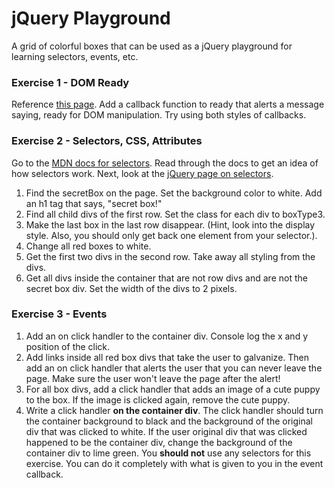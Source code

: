 # jQuery Playground

A grid of colorful boxes that can be used as a jQuery playground for learning selectors, events, etc.

### Exercise 1 - DOM Ready

Reference [this page](https://learn.jquery.com/using-jquery-core/document-ready/). Add a callback function to ready that alerts a message saying, ready for DOM manipulation.  Try using both styles of callbacks.

### Exercise 2 - Selectors, CSS, Attributes

Go to the [MDN docs for selectors](https://developer.mozilla.org/en-US/docs/Web/Guide/CSS/Getting_started/Selectors).  Read through the docs to get an idea of how selectors work.  Next, look at the [jQuery page on selectors](https://learn.jquery.com/using-jquery-core/selecting-elements/).

1. Find the secretBox on the page. Set the background color to white.  Add an h1 tag that says, "secret box!"
2. Find all child divs of the first row.  Set the class for each div to boxType3.
3. Make the last box in the last row disappear. (Hint, look into the display style.  Also, you should only get back one element from your selector.).
4. Change all red boxes to white.
5. Get the first two divs in the second row.  Take away all styling from the divs.
6. Get all divs inside the container that are not row divs and are not the secret box div.  Set the width of the divs to 2 pixels.

### Exercise 3 - Events

1. Add an on click handler to the container div.  Console log the x and y position of the click.
2. Add links inside all red box divs that take the user to galvanize.  Then add an on click handler that alerts the user that you can never leave the page.  Make sure the user won't leave the page after the alert!
3. For all box divs, add a click handler that adds an image of a cute puppy to the box.  If the image is clicked again, remove the cute puppy.
4. Write a click handler __on the container div__.  The click handler should turn the container background to black and the background of the original div that was clicked to white.  If the user original div that was clicked happened to be the container div, change the background of the container div to lime green.  You __should not__ use any selectors for this exercise.  You can do it completely with what is given to you in the event callback.
